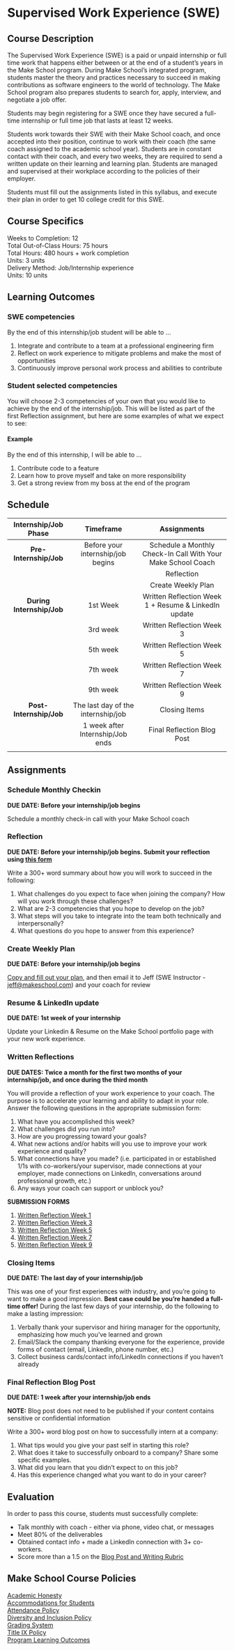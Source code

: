 # Supervised Work Experience (SWE)

## Course Description

The Supervised Work Experience (SWE) is a paid or unpaid internship or full time work that happens either between or at the end of a student’s years in the Make School program. During Make School’s integrated program, students master the theory and practices necessary to succeed in making contributions as software engineers to the world of technology. The Make School program also prepares students to search for, apply, interview, and negotiate a job offer. 

Students may begin registering for a SWE  once they have secured a full-time internship or full time job that lasts at least 12 weeks.

Students work towards their SWE with their Make School coach, and once accepted into their position, continue to work with their coach (the same coach assigned to the academic school year). Students are in constant contact with their coach, and every two weeks, they are required to send a written update on their learning and learning plan. Students are managed and supervised at their workplace according to the policies of their employer. 

Students must fill out the assignments listed in this syllabus, and execute their plan in order to get 10 college credit for this SWE.

## Course Specifics

Weeks to Completion: 12 <br>
Total Out-of-Class Hours: 75 hours <br>
Total Hours: 480 hours + work completion<br>
Units: 3 units <br>
Delivery Method: Job/Internship experience <br>
Units: 10 units


## Learning Outcomes

### SWE competencies
By the end of this internship/job student will be able to …

1. Integrate and contribute to a team at a professional engineering firm
1. Reflect on work experience to mitigate problems and make the most of opportunities
1. Continuously improve personal work process and abilities to contribute

### Student selected competencies

You will choose 2-3 competencies of your own that you would like to achieve by the end of the internship/job. This will be listed as part of the first Reflection assignment, but here are some examples of what we expect to see:

#### Example

By the end of this internship, I will be able to … 

1. Contribute code to a feature
1. Learn how to prove myself and take on more responsibility
1. Get a strong review from my boss at the end of the program


## Schedule

| Internship/Job Phase |          Timeframe          |      Assignments    |
|:-----:|:----------------------:|:---------------------------------------:|
|  **Pre-Internship/Job** |  Before your internship/job begins  | Schedule a Monthly Check-In Call With Your Make School Coach | Resume & LinkedIn update |
|     |      |   Reflection |
|     |      |   Create Weekly Plan |
|  **During Internship/Job** |  1st Week  | Written Reflection Week 1 + Resume & LinkedIn update|
|  |  3rd week                        | Written Reflection Week 3 |
|  |  5th week                        | Written Reflection Week 5 |
|  |  7th week                        | Written Reflection Week 7 |
|  |  9th week                        | Written Reflection Week 9 |
|  **Post-Internship/Job** |  The last day of the internship/job    | Closing Items |
|   |  1 week after Internship/Job ends    | Final Reflection Blog Post |
|   |    

## Assignments


### Schedule Monthly Checkin

**DUE DATE: Before your internship/job begins**

Schedule a monthly check-in call with your Make School coach

### Reflection

**DUE DATE: Before your internship/job begins. Submit your reflection using [this form](https://forms.gle/9j6HYB8Gpt75a1Uz5)**

Write a 300+ word summary about how you will work to succeed in the following:

1. What challenges do you expect to face when joining the company? How will you work through these challenges?
1. What are 2-3 competencies that you hope to develop on the job?
1. What steps will you take to integrate into the team both technically and interpersonally?
1. What questions do you hope to answer from this experience?

### Create Weekly Plan

**DUE DATE: Before your internship/job begins**

[Copy and fill out your plan](Assignments/weekly-plan.md), and then email it to Jeff (SWE Instructor - jeff@makeschool.com) and your coach for review

### Resume & LinkedIn update

**DUE DATE: 1st week of your internship**

Update your Linkedin & Resume on the Make School portfolio page with your new work experience.

### Written Reflections

**DUE DATES: Twice a month for the first two months of your internship/job, and once during the third month**

You will provide a reflection of your work experience to your coach. The purpose is to accelerate your learning and ability to adapt in your role. Answer the following questions in the appropriate submission form:

1. What have you accomplished this week?
1. What challenges did you run into?
1. How are you progressing toward your goals?
1. What new actions and/or habits will you use to improve your work experience and quality?
1. What connections have you made? (i.e. participated in or established 1/1s with co-workers/your supervisor, made connections at your employer, made connections on LinkedIn, conversations around professional growth, etc.)
1. Any ways your coach can support or unblock you?

**SUBMISSION FORMS**

1. [Written Reflection Week 1](https://docs.google.com/forms/d/e/1FAIpQLSfIrGHhdhlHU1b0RGTKrGHENy2oUTigqRQAP7ts6Es1pFqyMw/viewform?usp=sf_link)
1. [Written Reflection Week 3](https://docs.google.com/forms/d/e/1FAIpQLScb0YWYYt9UxsUYFSzHxj69O6cqsxmp6YB2_J07damSvPbeSQ/viewform?usp=sf_link)
1. [Written Reflection Week 5](https://docs.google.com/forms/d/e/1FAIpQLSfzb6FHiNkrZxnFF5MZr8hPcP80UghrifMmL_QwOGjxNeLPKA/viewform?usp=sf_link)
1. [Written Reflection Week 7](https://docs.google.com/forms/d/e/1FAIpQLSd_WF4YtVKRM2AbdaCk85wc6sOTT6tQkI4wSlse8HVG6Ocevw/viewform?usp=sf_link)
1. [Written Reflection Week 9](https://docs.google.com/forms/d/e/1FAIpQLSdNt8qoDK0nJpvVLjB4KKZ8XBQbebTwKBmfSrj0DmNboXr4kQ/viewform?usp=sf_link)

### Closing Items

**DUE DATE: The last day of your internship/job**

This was one of your first experiences with industry, and you’re going to want to make a good impression. **Best case could be you’re handed a full-time offer!** During the last few days of your internship, do the following to make a lasting impression:

1. Verbally thank your supervisor and hiring manager for the opportunity, emphasizing how much you’ve learned and grown
1. Email/Slack the company thanking everyone for the experience, provide forms of contact (email, LinkedIn, phone number, etc.)
1. Collect business cards/contact info/LinkedIn connections if you haven’t already

### Final Reflection Blog Post

**DUE DATE: 1 week after your internship/job ends**

**NOTE:** Blog post does not need to be published if your content contains sensitive or confidential information

Write a 300+ word blog post on how to successfully intern at a company:

1. What tips would you give your past self in starting this role?
1. What does it take to successfully onboard to a company? Share some specific examples.
1. What did you learn that you didn’t expect to on this job?
1. Has this experience changed what you want to do in your career?

## Evaluation
In order to pass this course, students must successfully complete:

- Talk monthly with coach - either via phone, video chat, or messages
- Meet 80% of the deliverables
- Obtained contact info + made a LinkedIn connection with 3+ co-workers.
- Score more than a 1.5 on the [Blog Post and Writing Rubric](https://docs.google.com/document/d/1T1oqHFoRo0kl7mPUTFupmsoEkLYltKsVgtqyGKDaCgY/edit)

## Make School Course Policies

[Academic Honesty](https://make.sc/academic-honesty)<br>
[Accommodations for Students](https://make.sc/accommodations-for-students)<br>
[Attendance Policy](https://make.sc/attendance-policy)  
[Diversity and Inclusion Policy](https://make.sc/diversity-and-inclusion-policy)<br>
[Grading System](https://make.sc/grading-system)
<br>
[Title IX Policy](https://make.sc/title-ix-policy)<br>
[Program Learning Outcomes](https://make.sc/program-learning-outcomes)
